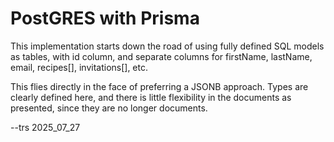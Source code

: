 # PostGRES with Prisma

This implementation starts down the road of using fully defined SQL models as tables, with id column, and separate columns for firstName, lastName, email, recipes[], invitations[], etc.

This flies directly in the face of preferring a JSONB approach.  Types are clearly defined here, and there is little flexibility in the documents as presented, since they are no longer documents.

--trs 2025_07_27
